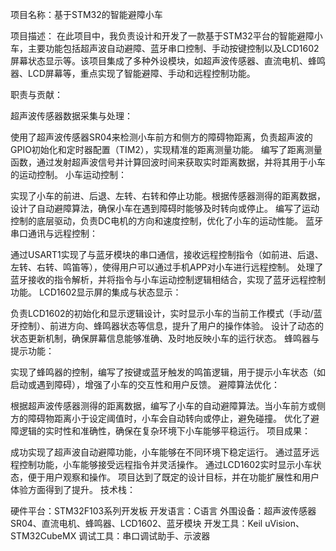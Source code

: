 项目名称：基于STM32的智能避障小车

项目描述： 在此项目中，我负责设计和开发了一款基于STM32平台的智能避障小车，主要功能包括超声波自动避障、蓝牙串口控制、手动按键控制以及LCD1602屏幕状态显示等。该项目集成了多种外设模块，如超声波传感器、直流电机、蜂鸣器、LCD屏幕等，重点实现了智能避障、手动和远程控制功能。

职责与贡献：

超声波传感器数据采集与处理：

使用了超声波传感器SR04来检测小车前方和侧方的障碍物距离，负责超声波的GPIO初始化和定时器配置（TIM2），实现精准的距离测量功能。
编写了距离测量函数，通过发射超声波信号并计算回波时间来获取实时距离数据，并将其用于小车的运动控制。
小车运动控制：

实现了小车的前进、后退、左转、右转和停止功能。根据传感器测得的距离数据，设计了自动避障算法，确保小车在遇到障碍时能够及时转向或停止。
编写了运动控制的底层驱动，负责DC电机的方向和速度控制，优化了小车的运动性能。
蓝牙串口通讯与远程控制：

通过USART1实现了与蓝牙模块的串口通信，接收远程控制指令（如前进、后退、左转、右转、鸣笛等），使得用户可以通过手机APP对小车进行远程控制。
处理了蓝牙接收的指令解析，并将指令与小车运动控制逻辑相结合，实现了蓝牙远程控制功能。
LCD1602显示屏的集成与状态显示：

负责LCD1602的初始化和显示逻辑设计，实时显示小车的当前工作模式（手动/蓝牙控制）、前进方向、蜂鸣器状态等信息，提升了用户的操作体验。
设计了动态的状态更新机制，确保屏幕信息能够准确、及时地反映小车的运行状态。
蜂鸣器与提示功能：

实现了蜂鸣器的控制，编写了按键或蓝牙触发的鸣笛逻辑，用于提示小车状态（如启动或遇到障碍），增强了小车的交互性和用户反馈。
避障算法优化：

根据超声波传感器测得的距离数据，编写了小车的自动避障算法。当小车前方或侧方的障碍物距离小于设定阈值时，小车会自动转向或停止，避免碰撞。
优化了避障逻辑的实时性和准确性，确保在复杂环境下小车能够平稳运行。
项目成果：

成功实现了超声波自动避障功能，小车能够在不同环境下稳定运行。
通过蓝牙远程控制功能，小车能够接受远程指令并灵活操作。
通过LCD1602实时显示小车状态，便于用户观察和操作。
项目达到了既定的设计目标，并在功能扩展性和用户体验方面得到了提升。
技术栈：

硬件平台：STM32F103系列开发板
开发语言：C语言
外围设备：超声波传感器SR04、直流电机、蜂鸣器、LCD1602、蓝牙模块
开发工具：Keil uVision、STM32CubeMX
调试工具：串口调试助手、示波器
